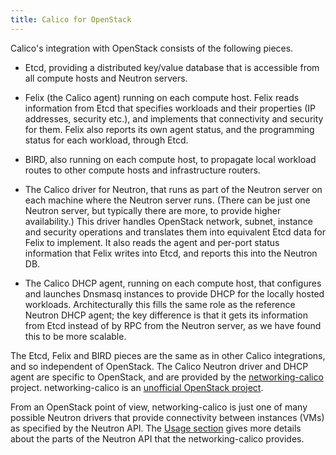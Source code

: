 ```yaml
---
title: Calico for OpenStack
---
```


Calico's integration with OpenStack consists of the following pieces.

- Etcd, providing a distributed key/value database that is accessible from all
  compute hosts and Neutron servers.

- Felix (the Calico agent) running on each compute host.  Felix reads
  information from Etcd that specifies workloads and their properties (IP
  addresses, security etc.), and implements that connectivity and security for
  them.  Felix also reports its own agent status, and the programming status
  for each workload, through Etcd.

- BIRD, also running on each compute host, to propagate local workload routes
  to other compute hosts and infrastructure routers.

- The Calico driver for Neutron, that runs as part of the Neutron server on
  each machine where the Neutron server runs.  (There can be just one Neutron
  server, but typically there are more, to provide higher availability.)  This
  driver handles OpenStack network, subnet, instance and security operations
  and translates them into equivalent Etcd data for Felix to implement.  It
  also reads the agent and per-port status information that Felix writes into
  Etcd, and reports this into the Neutron DB.

- The Calico DHCP agent, running on each compute host, that configures and
  launches Dnsmasq instances to provide DHCP for the locally hosted workloads.
  Architecturally this fills the same role as the reference Neutron DHCP agent;
  the key difference is that it gets its information from Etcd instead of by
  RPC from the Neutron server, as we have found this to be more scalable.

The Etcd, Felix and BIRD pieces are the same as in other Calico integrations,
and so independent of OpenStack.  The Calico Neutron driver and DHCP agent are
specific to OpenStack, and are provided by the
[networking-calico](http://git.openstack.org/cgit/openstack/networking-calico/)
project.  networking-calico is an [unofficial OpenStack
project](http://docs.openstack.org/infra/manual/creators.html#decide-status-of-your-project).

From an OpenStack point of view, networking-calico is just one of many possible
Neutron drivers that provide connectivity between instances (VMs) as specified
by the Neutron API.  The [Usage
section]({{site.baseurl}}/{{page.version}}/usage) gives more details about the
parts of the Neutron API that the networking-calico provides.
